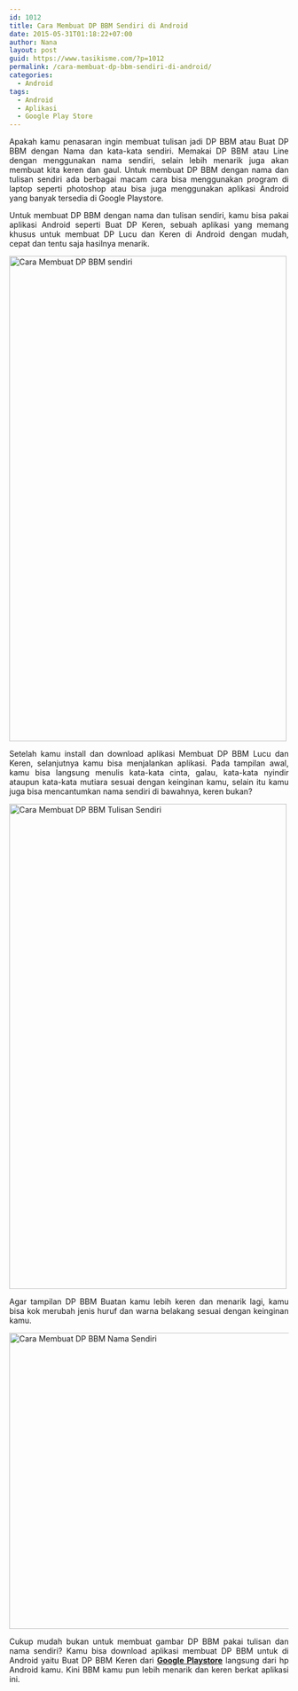 ```yaml
---
id: 1012
title: Cara Membuat DP BBM Sendiri di Android
date: 2015-05-31T01:18:22+07:00
author: Nana
layout: post
guid: https://www.tasikisme.com/?p=1012
permalink: /cara-membuat-dp-bbm-sendiri-di-android/
categories:
  - Android
tags:
  - Android
  - Aplikasi
  - Google Play Store
---
```

<p style="text-align: justify;">
  Apakah kamu penasaran ingin membuat tulisan jadi DP BBM atau Buat DP BBM dengan Nama dan kata-kata sendiri. Memakai DP BBM atau Line dengan menggunakan nama sendiri, selain lebih menarik juga akan membuat kita keren dan gaul. Untuk membuat DP BBM dengan nama dan tulisan sendiri ada berbagai macam cara bisa menggunakan program di laptop seperti photoshop atau bisa juga menggunakan aplikasi Android yang banyak tersedia di Google Playstore.
</p>

<p style="text-align: justify;">
  Untuk membuat DP BBM dengan nama dan tulisan sendiri, kamu bisa pakai aplikasi Android seperti Buat DP Keren, sebuah aplikasi yang memang khusus untuk membuat DP Lucu dan Keren di Android dengan mudah, cepat dan tentu saja hasilnya menarik.
</p>

<!--more-->

<p style="text-align: justify;">
  <img loading="lazy" class="aligncenter" src="https://4.bp.blogspot.com/-7piZlQteDrE/VWpgSXKwlDI/AAAAAAAAFkA/SuKilR9k8xs/s1600/membuat-dp-bbm-nama-sendiri-1.png" alt="Cara Membuat DP BBM sendiri" width="500" height="875" />
</p>

<p style="text-align: justify;">
  Setelah kamu install dan download aplikasi Membuat DP BBM Lucu dan Keren, selanjutnya kamu bisa menjalankan aplikasi. Pada tampilan awal, kamu bisa langsung menulis kata-kata cinta, galau, kata-kata nyindir ataupun kata-kata mutiara sesuai dengan keinginan kamu, selain itu kamu juga bisa mencantumkan nama sendiri di bawahnya, keren bukan?
</p>

<p style="text-align: justify;">
  <img loading="lazy" class="aligncenter" src="https://3.bp.blogspot.com/-Vy164wmRsoE/VWpgSXxGzRI/AAAAAAAAFkE/8wRM2SRImpw/s1600/membuat-dp-bbm-nama-sendiri-2.png" alt="Cara Membuat DP BBM Tulisan Sendiri" width="500" height="875" />
</p>

<p style="text-align: justify;">
  Agar tampilan DP BBM Buatan kamu lebih keren dan menarik lagi, kamu bisa kok merubah jenis huruf dan warna belakang sesuai dengan keinginan kamu.
</p>

<p style="text-align: justify;">
  <img loading="lazy" class="aligncenter" src="https://2.bp.blogspot.com/-VqgQK1g_Gdk/VWpgSkeMBfI/AAAAAAAAFkI/BhWhbQHZvKw/s1600/membuat-dp-bbm-nama-sendiri-3.png" alt="Cara Membuat DP BBM Nama Sendiri" width="610" height="534" />
</p>

<p style="text-align: justify;">
  Cukup mudah bukan untuk membuat gambar DP BBM pakai tulisan dan nama sendiri? Kamu bisa download aplikasi membuat DP BBM untuk di Android yaitu Buat DP BBM Keren dari <a href="https://goo.gl/NwsNSC"><strong>Google Playstore</strong></a> langsung dari hp Android kamu. Kini BBM kamu pun lebih menarik dan keren berkat aplikasi ini.
</p>